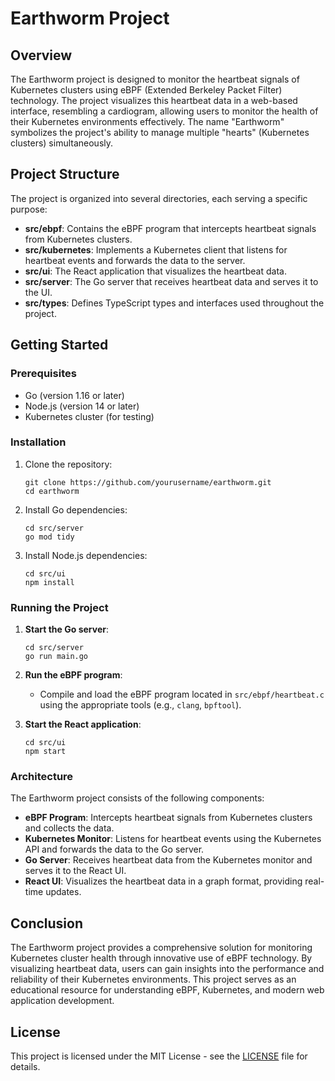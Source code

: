 # Earthworm Project

## Overview
The Earthworm project is designed to monitor the heartbeat signals of Kubernetes clusters using eBPF (Extended Berkeley Packet Filter) technology. The project visualizes this heartbeat data in a web-based interface, resembling a cardiogram, allowing users to monitor the health of their Kubernetes environments effectively. The name "Earthworm" symbolizes the project's ability to manage multiple "hearts" (Kubernetes clusters) simultaneously.

## Project Structure
The project is organized into several directories, each serving a specific purpose:

- **src/ebpf**: Contains the eBPF program that intercepts heartbeat signals from Kubernetes clusters.
- **src/kubernetes**: Implements a Kubernetes client that listens for heartbeat events and forwards the data to the server.
- **src/ui**: The React application that visualizes the heartbeat data.
- **src/server**: The Go server that receives heartbeat data and serves it to the UI.
- **src/types**: Defines TypeScript types and interfaces used throughout the project.

## Getting Started

### Prerequisites
- Go (version 1.16 or later)
- Node.js (version 14 or later)
- Kubernetes cluster (for testing)

### Installation
1. Clone the repository:
   ```
   git clone https://github.com/yourusername/earthworm.git
   cd earthworm
   ```

2. Install Go dependencies:
   ```
   cd src/server
   go mod tidy
   ```

3. Install Node.js dependencies:
   ```
   cd src/ui
   npm install
   ```

### Running the Project
1. **Start the Go server**:
   ```
   cd src/server
   go run main.go
   ```

2. **Run the eBPF program**:
   - Compile and load the eBPF program located in `src/ebpf/heartbeat.c` using the appropriate tools (e.g., `clang`, `bpftool`).

3. **Start the React application**:
   ```
   cd src/ui
   npm start
   ```

### Architecture
The Earthworm project consists of the following components:
- **eBPF Program**: Intercepts heartbeat signals from Kubernetes clusters and collects the data.
- **Kubernetes Monitor**: Listens for heartbeat events using the Kubernetes API and forwards the data to the Go server.
- **Go Server**: Receives heartbeat data from the Kubernetes monitor and serves it to the React UI.
- **React UI**: Visualizes the heartbeat data in a graph format, providing real-time updates.

## Conclusion
The Earthworm project provides a comprehensive solution for monitoring Kubernetes cluster health through innovative use of eBPF technology. By visualizing heartbeat data, users can gain insights into the performance and reliability of their Kubernetes environments. This project serves as an educational resource for understanding eBPF, Kubernetes, and modern web application development.

## License
This project is licensed under the MIT License - see the [LICENSE](LICENSE) file for details.
